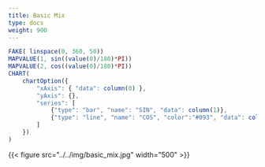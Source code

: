 ```yaml
---
title: Basic Mix
type: docs
weight: 900
---
```


```js
FAKE( linspace(0, 360, 50))
MAPVALUE(1, sin((value(0)/180)*PI))
MAPVALUE(2, cos((value(0)/180)*PI))
CHART(
    chartOption({
        "xAxis": { "data": column(0) },
        "yAxis": {},
        "series": [
            {"type": "bar", "name": "SIN", "data": column(1)},
            {"type": "line", "name": "COS", "color":"#093", "data": column(2)}
        ]
    })
)
```

{{< figure src="../../img/basic_mix.jpg" width="500" >}}
